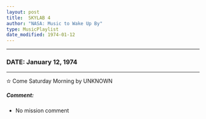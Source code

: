 ```yaml
---
layout: post
title:  SKYLAB 4
author: "NASA: Music to Wake Up By"
type: MusicPlaylist
date_modified: 1974-01-12
---
```


----
### DATE: January 12, 1974
----
✫ Come Saturday Morning by UNKNOWN

##### Comment:
* No mission comment
